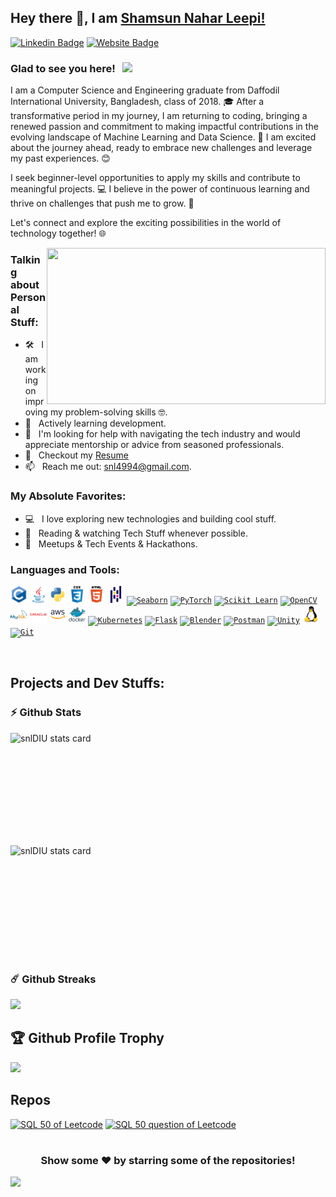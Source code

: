 ## Hey there 👋, I am [Shamsun Nahar Leepi!](https://github.com/snlDIU/)

[![Linkedin Badge](https://img.shields.io/badge/-LinkedIn-0e76a8?style=flat-square&logo=Linkedin&logoColor=white)](https://linkedin.com/in/shamsun2021/)
[![Website Badge](https://img.shields.io/badge/Website-3b5998?style=flat-square&logo=google-chrome&logoColor=white)](https:linkedin.com/in/shamsun2021/)

### Glad to see you here! &nbsp; ![](https://visitor-badge.glitch.me/badge?page_id=snlDIU.snlDIU&style=flat-square&color=0088cc)

I am a Computer Science and Engineering graduate from Daffodil International University, Bangladesh, class of 2018. 🎓 After a transformative period in my journey, I am returning to coding, bringing a renewed passion and commitment to making impactful contributions in the evolving landscape of Machine Learning and Data Science. 🚀 I am excited about the journey ahead, ready to embrace new challenges and leverage my past experiences. 😊

I seek beginner-level opportunities to apply my skills and contribute to meaningful projects. 💻 I believe in the power of continuous learning and thrive on challenges that push me to grow. 🌱 

Let's connect and explore the exciting possibilities in the world of technology together! 🌐


<img align="right" height="250" width="446"  alt="" src="https://25.media.tumblr.com/e87a99f7522d10a2f2932a4b744dcb43/tumblr_mj9csx817m1qg2ypco1_500.gif" />

### Talking about Personal Stuff:
- 🛠 &nbsp; I am working on improving my problem-solving skills 🤓.
- 🚀 &nbsp; Actively learning development.
- 🤔 &nbsp; I'm looking for help with navigating the tech industry and would appreciate mentorship or advice from seasoned professionals. 
- 📝 &nbsp; Checkout my [Resume](https://github.com/snlDIU/)
- 📫 &nbsp; Reach me out: snl4994@gmail.com.

### My Absolute Favorites:
- 💻 &nbsp; I love exploring new technologies and building cool stuff.
- 📰 &nbsp; Reading & watching Tech Stuff whenever possible.
- 🍕 &nbsp; Meetups & Tech Events & Hackathons.

### Languages and Tools:
<code><a href="https://www.cprogramming.com/" target="blank"><img src="https://raw.githubusercontent.com/devicons/devicon/master/icons/c/c-original.svg" alt="C" height="27" width="27" /></a></code>
<code><a href="https://www.java.com" target="blank"><img src="https://raw.githubusercontent.com/devicons/devicon/master/icons/java/java-original.svg" alt="Java" height="27" width="27" /></a></code>
<code><a href="https://www.python.org/" target="blank"><img src="https://raw.githubusercontent.com/devicons/devicon/master/icons/python/python-original.svg" alt="Python" height="27" width="27" /></a></code>
<code><a href="https://www.w3schools.com/css/" target="blank"><img src="https://raw.githubusercontent.com/devicons/devicon/master/icons/css3/css3-original-wordmark.svg" alt="CSS3" height="27" width="27" /></a></code>
<code><a href="https://www.w3.org/html/" target="blank"><img src="https://raw.githubusercontent.com/devicons/devicon/master/icons/html5/html5-original-wordmark.svg" alt="HTML5" height="27" width="27" /></a></code>
<code><a href="https://pandas.pydata.org/" target="blank"><img src="https://raw.githubusercontent.com/devicons/devicon/2ae2a900d2f041da66e950e4d48052658d850630/icons/pandas/pandas-original.svg" alt="Pandas" height="27" width="27" /></a></code>
<code><a href="https://seaborn.pydata.org/" target="blank"><img src="https://seaborn.pydata.org/_images/logo-mark-lightbg.svg" alt="Seaborn" height="27" width="27" /></a></code>
<code><a href="https://pytorch.org/" target="blank"><img src="https://www.vectorlogo.zone/logos/pytorch/pytorch-icon.svg" alt="PyTorch" height="27" width="27" /></a></code>
<code><a href="https://scikit-learn.org/" target="blank"><img src="https://upload.wikimedia.org/wikipedia/commons/0/05/Scikit_learn_logo_small.svg" alt="Scikit Learn" height="27" width="27" /></a></code>
<code><a href="https://opencv.org/" target="blank"><img src="https://www.vectorlogo.zone/logos/opencv/opencv-icon.svg" alt="OpenCV" height="27" width="27" /></a></code>
<code><a href="https://www.mysql.com/" target="blank"><img src="https://raw.githubusercontent.com/devicons/devicon/master/icons/mysql/mysql-original-wordmark.svg" alt="MySQL" height="27" width="27" /></a></code>
<code><a href="https://www.oracle.com/" target="blank"><img src="https://raw.githubusercontent.com/devicons/devicon/master/icons/oracle/oracle-original.svg" alt="Oracle" height="27" width="27" /></a></code>
<code><a href="https://aws.amazon.com" target="blank"><img src="https://raw.githubusercontent.com/github/explore/80688e429a7d4ef2fca1e82350fe8e3517d3494d/topics/aws/aws.png" alt="AWS" height="27" width="27" /></a></code>
<code><a href="https://www.docker.com/" target="blank"><img src="https://raw.githubusercontent.com/devicons/devicon/master/icons/docker/docker-original-wordmark.svg" alt="Docker" height="27" width="27" /></a></code>
<code><a href="https://kubernetes.io" target="blank"><img src="https://www.vectorlogo.zone/logos/kubernetes/kubernetes-icon.svg" alt="Kubernetes" height="27" width="27" /></a></code>
<code><a href="https://flask.palletsprojects.com/" target="blank"><img src="https://www.vectorlogo.zone/logos/pocoo_flask/pocoo_flask-icon.svg" alt="Flask" height="27" width="27" /></a></code>
<code><a href="https://www.blender.org/" target="blank"><img src="https://download.blender.org/branding/community/blender_community_badge_white.svg" alt="Blender" height="27" width="27" /></a></code>
<code><a href="https://www.getpostman.com" target="blank"><img src="https://www.vectorlogo.zone/logos/getpostman/getpostman-icon.svg" alt="Postman" height="27" width="27" /></a></code>
<code><a href="https://unity.com/" target="blank"><img src="https://www.vectorlogo.zone/logos/unity3d/unity3d-icon.svg" alt="Unity" height="27" width="27" /></a></code>
<code><a href="https://www.linux.org/" target="blank"><img src="https://raw.githubusercontent.com/devicons/devicon/master/icons/linux/linux-original.svg" alt="Linux" height="27" width="27"/></a></code>
<code><a href="https://git-scm.com/" target="blank"><img src="https://www.vectorlogo.zone/logos/git-scm/git-scm-icon.svg" alt="Git" height="27" width="27" /></a></code>

<br>
  
## Projects and Dev Stuffs:

### ⚡ Github Stats <br>

<div style="display: flex; flex-direction: column;">
  <img height="180em" src="https://github-readme-stats.vercel.app/api?username=snlDIU&show_icons=true&theme=synthwave&title_color=000000&text_color=000000&bg_color=ffffff&hide_border=true" alt="snlDIU stats card" />
  <img height="180em" src="https://github-readme-stats.vercel.app/api/top-langs?username=snlDIU&theme=dark&title_color=000000&text_color=000000&bg_color=ffffff&hide_border=true&layout=compact" alt="snlDIU stats card" />
</div>


### ☄️ Github Streaks <br>
<img height="180em" src="https://github-readme-streak-stats.herokuapp.com/?user=snlDIU" />


## 🏆 Github Profile Trophy 
<img width=800 src="https://github-profile-trophy.vercel.app/?username=snlDIU&column=9&theme=gruvbox&no-frame=true"/>



## Repos
[![SQL 50 of Leetcode](https://github-readme-stats.vercel.app/api/pin/?username=snlDIU&repo=Leetcode-daily-challenges&show_owner=true)](https://github.com/snlDIU/Leetcode-daily-challenges)
[![SQL 50 question of Leetcode](https://github-readme-stats.vercel.app/api/pin/?username=snlDIU&repo=SQL-50-of-Leetcode&show_owner=true)](https://github.com/snlDIU/SQL-50-of-Leetcode)


#

<div align="center">

### Show some ❤️ by starring some of the repositories!

</div>

![](https://komarev.com/ghpvc/?username=snlDIU)

